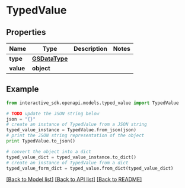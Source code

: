 # TypedValue


## Properties

Name | Type | Description | Notes
------------ | ------------- | ------------- | -------------
**type** | [**GSDataType**](GSDataType.md) |  | 
**value** | **object** |  | 

## Example

```python
from interactive_sdk.openapi.models.typed_value import TypedValue

# TODO update the JSON string below
json = "{}"
# create an instance of TypedValue from a JSON string
typed_value_instance = TypedValue.from_json(json)
# print the JSON string representation of the object
print TypedValue.to_json()

# convert the object into a dict
typed_value_dict = typed_value_instance.to_dict()
# create an instance of TypedValue from a dict
typed_value_form_dict = typed_value.from_dict(typed_value_dict)
```
[[Back to Model list]](../README.md#documentation-for-models) [[Back to API list]](../README.md#documentation-for-api-endpoints) [[Back to README]](../README.md)


